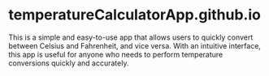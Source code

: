 # temperatureCalculatorApp.github.io
This is a simple and easy-to-use app that allows users to quickly convert between Celsius and Fahrenheit, and vice versa. With an intuitive interface, this app is useful for anyone who needs to perform temperature conversions quickly and accurately.

